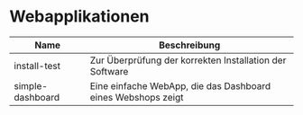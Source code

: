 # Webapplikationen



| Name             | Beschreibung                                                 |
| ---------------- | ------------------------------------------------------------ |
| install-test     | Zur Überprüfung der korrekten Installation der Software      |
| simple-dashboard | Eine einfache WebApp, die das Dashboard eines Webshops zeigt |


